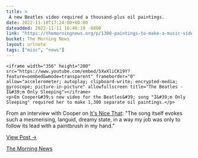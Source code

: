 ```yaml
---
title: > 
 A new Beatles video required a thousand-plus oil paintings.
date: 2022-11-10T17:24:00+00:00
dateadded: 2022-11-11 16:46:19 -0800
link: "https://themorningnews.org/p/1300-paintings-to-make-a-music-video"
bucket: The Morning News
layout: urlnote
tags: ["misc", "news"]
--- 
```




  
    
  

  
    <iframe width="356" height="200" src="https://www.youtube.com/embed/5XwXliCK19Y?feature=oembed&wmode=transparent" frameborder="0" allow="accelerometer; autoplay; clipboard-write; encrypted-media; gyroscope; picture-in-picture" allowfullscreen title="The Beatles - I&#39;m Only Sleeping"></iframe>
    <p>Em Cooper&#39;s new video for the Beatles&#39; song "I&#39;m Only Sleeping" required her to make 1,300 separate oil paintings.</p>

<p>From an interview with Cooper on <a href="https://www.itsnicethat.com/news/em-cooper-danny-sangra-the-beatles-revolver-special-edition-animation-041122">It&#39;s Nice That</a>: "The song itself evokes such a mesmerising, languid, dreamy state, in a way my job was only to follow its lead with a paintbrush in my hand."</p>
  
  <p><a href="https://themorningnews.org/p/1300-paintings-to-make-a-music-video">View Post &rarr;</a></p>



 <!-- end excerpt --> 
<div class='bucket'><a class='internal-link' href='/buckets/the-morning-news'>The Morning News</a></div> 
